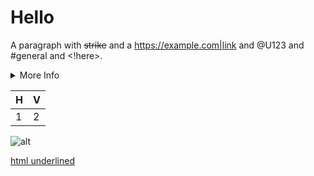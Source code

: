 # Hello

A paragraph with ~~strike~~ and a <https://example.com|link> and @U123 and #general and <!here>.

<details>
<summary>More Info</summary>

Hidden details paragraph.

</details>

| H | V |
| - | - |
| 1 | 2 |

![alt](https://example.com/img.png)

<u>html underlined</u>
